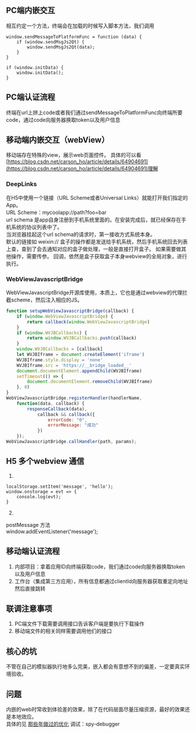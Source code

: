 ## PC端内嵌交互
相互约定一个方法，终端会在加载的时候写入脚本方法，我们调用

``` 
window.sendMessageToPlatformFunc = function (data) {
    if (window.sendMsgJs2Qt) {
        window.sendMsgJs2Qt(data);
    }
}

if (window.initData) {
    window.initData();
}
```

## PC端认证流程

终端在url上拼上code或者我们通过sendMessageToPlatformFunc向终端所要code，通过code向服务器换取token以及用户信息

## 移动端内嵌交互（webView）

移动端存在特殊的view，展示web页面控件。
具体的可以看[https://blog.csdn.net/carson_ho/article/details/64904691](https://blog.csdn.net/carson_ho/article/details/64904691)理解   

### DeepLinks   
在H5中使用一个链接（URL Scheme或者Universal Links）就能打开我们指定的App。  
URL Scheme：mycoolapp://path?foo=bar        
url schema 是app自身注册到手机系统里面的。在安装完成后，就已经保存在手机系统的协议列表中了。    
当浏览器挂起这个url schema的请求时，第一接收方式系统本身。  
默认的链接如 weixin:// 盒子的操作都是发送给手机系统，然后手机系统回去列表上查，查到了会去通知对应的盒子做处理，一般是直接打开盒子。
如果需要做其他操作，需要传参。
回调，依然是盒子获取盒子本身webview的全局对象，进行执行。   
### WebViewJavascriptBridge      
WebViewJavascriptBridge开源库使用，本质上，它也是通过webview的代理拦截scheme，然后注入相应的JS。    
``` js
function setupWebViewJavascriptBridge(callback) {
    if (window.WebViewJavascriptBridge) {
        return callback(window.WebViewJavascriptBridge)
    }
    if (window.WVJBCallbacks) {
        return window.WVJBCallbacks.push(callback)
    }
    window.WVJBCallbacks = [callback]
    let WVJBIframe = document.createElement('iframe')
    WVJBIframe.style.display = 'none'
    WVJBIframe.src = 'https://__bridge_loaded__'
    document.documentElement.appendChild(WVJBIframe)
    setTimeout(() => {
        document.documentElement.removeChild(WVJBIframe)
    }, 0)
}
WebViewJavascriptBridge.registerHandler(handlerName,
    function(data, callback) {
        responseCallback(data),
            callback && callback({
                errorCode: "0",
                errorMessage: "成功"
            })
    });
WebViewJavascriptBridge.callHandler(path, params);
```

## H5 多个webview 通信  

1.  

``` 
localStorage.setItem('message', 'hello');
window.onstorage = evt => {
    console.log(evt);
}
```

2.  

postMessage 方法  
window.addEventListener('message'); 

## 移动端认证流程

1. 内部项目：拿着应用ID向终端获取code，我们通过code向服务器换取token以及用户信息  
2. 工作台（集成第三方应用），所有信息都通过clientId向服务器获取重定向地址然后直接跳转  

## 联调注意事项

1. PC端文件下载需要调用接口告诉客户端是要执行下载操作  
2. 移动端文件的相关同样需要调用他们的接口  

## 核心的坑

不管在自己的模拟器执行地多么完美，嵌入都会有意想不到的偏差，一定要真实环境验收。 

## 问题  

内嵌的web时常收到体验差的效果，除了在代码层面尽量压缩资源，最好的效果还是本地效应。  
具体的见 [那些年做过的优化](/guide/promto.html) 
调试：spy-debugger

